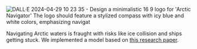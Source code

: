 
![DALL·E 2024-04-29 10 23 35 - Design a minimalistic 16 9 logo for 'Arctic Navigator'  The logo should feature a stylized compass with icy blue and white colors, emphasizing navigat](https://github.com/velocitatem/risk_assesment_arctic_navigation/assets/60182044/32a38568-8883-401e-a6d9-f9b399f7f901)

Navigating Arctic waters is fraught with risks like ice collision and ships getting stuck. We implemented a model based on [this research paper](https://doi.org/10.1016/j.tra.2020.10.017).
